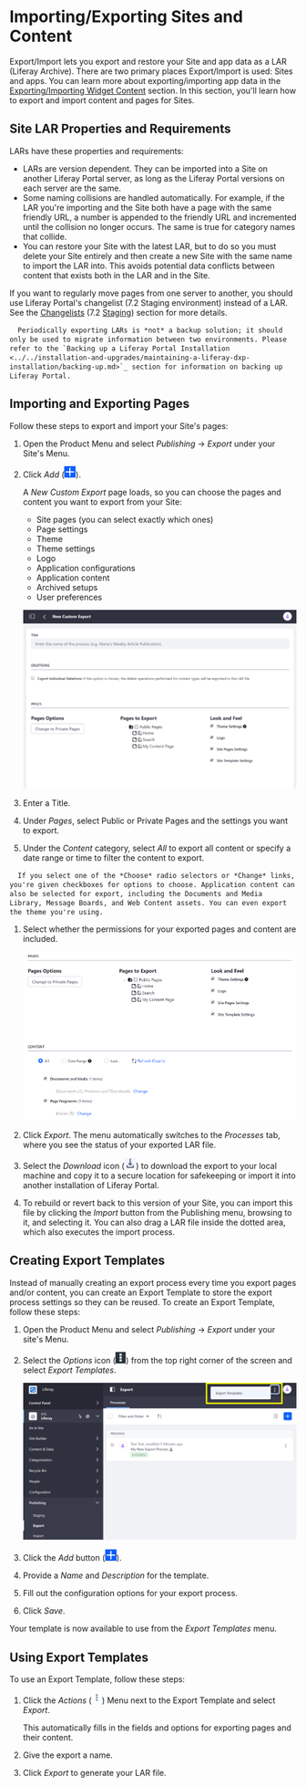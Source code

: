 # Importing/Exporting Sites and Content

Export/Import lets you export and restore your Site and app data as a LAR (Liferay Archive). There are two primary places Export/Import is used: Sites and apps. You can learn more about exporting/importing app data in the [Exporting/Importing Widget Content](TODO) section. In this section, you'll learn how to export and import content and pages for Sites.

## Site LAR Properties and Requirements

LARs have these properties and requirements:

* LARs are version dependent. They can be imported into a Site on another Liferay Portal server, as long as the Liferay Portal versions on each server are the same.
* Some naming collisions are handled automatically. For example, if the LAR you're importing and the Site both have a page with the same friendly URL, a number is appended to the friendly URL and incremented until the collision no longer occurs. The same is true for category names that collide.
* You can restore your Site with the latest LAR, but to do so you must delete your Site entirely and then create a new Site with the same name to import the LAR into. This avoids potential data conflicts between content that exists both in the LAR and in the Site.

If you want to regularly move pages from one server to another, you should use Liferay Portal's changelist (7.2 Staging environment) instead of a LAR. See the [Changelists](TODO) (7.2 [Staging](TODO)) section for more details.

```note::
  Periodically exporting LARs is *not* a backup solution; it should only be used to migrate information between two environments. Please refer to the `Backing up a Liferay Portal Installation <../../installation-and-upgrades/maintaining-a-liferay-dxp-installation/backing-up.md>`_ section for information on backing up Liferay Portal.
```

## Importing and Exporting Pages

Follow these steps to export and import your Site's pages:

1. Open the Product Menu and select *Publishing* &rarr; *Export* under your Site's Menu.
1. Click *Add* (![Custom Export](../../images/icon-add.png)).

    A *New Custom Export* page loads, so you can choose the pages and content you want to export from your Site:

    * Site pages (you can select exactly which ones)
    * Page settings
    * Theme
    * Theme settings
    * Logo
    * Application configurations
    * Application content
    * Archived setups
    * User preferences

    ![Create a New Custom Export to specify what to export from your Site.](./importing-exporting-pages-and-content/images/01.png)

1. Enter a Title.
1. Under *Pages*, select Public or Private Pages and the settings you want to export.
1. Under the *Content* category, select *All* to export all content or specify a date range or time to filter the content to export.

```note::
  If you select one of the *Choose* radio selectors or *Change* links, you're given checkboxes for options to choose. Application content can also be selected for export, including the Documents and Media Library, Message Boards, and Web Content assets. You can even export the theme you're using.
```

1. Select whether the permissions for your exported pages and content are included.

    ![You can configure your export options manually by selecting pages, content, and permissions.](./importing-exporting-pages-and-content/images/02.png)

1. Click *Export*. The menu automatically switches to the *Processes* tab, where you see the status of your exported LAR file.

1. Select the *Download* icon (![Download](../../images/icon-download.png)) to download the export to your local machine and copy it to a secure location for safekeeping or import it into another installation of Liferay Portal.
1. To rebuild or revert back to this version of your Site, you can import this file by clicking the *Import* button from the Publishing menu, browsing to it, and selecting it. You can also drag a LAR file inside the dotted area, which also executes the import process.

## Creating Export Templates

Instead of manually creating an export process every time you export pages and/or content, you can create an Export Template to store the export process settings so they can be reused. To create an Export Template, follow these steps:

1. Open the Product Menu and select *Publishing* &rarr; *Export* under your site's Menu.
1. Select the *Options* icon (![Options](../../images/icon-options.png)) from the top right corner of the screen and select *Export Templates*.

    ![You can create Export Templates to store export process settings.](./importing-exporting-pages-and-content/images/03.png)

1. Click the *Add* button (![Add Export Template](../../images/icon-add.png)).
1. Provide a *Name* and *Description* for the template.
1. Fill out the configuration options for your export process.
1. Click *Save*.

Your template is now available to use from the *Export Templates* menu.

## Using Export Templates

To use an Export Template, follow these steps:

1. Click the *Actions* (![Actions](../../images/icon-actions.png)) Menu next to the Export Template and select *Export*.

    This automatically fills in the fields and options for exporting pages and their content.

1. Give the export a name.
1. Click *Export* to generate your LAR file.
